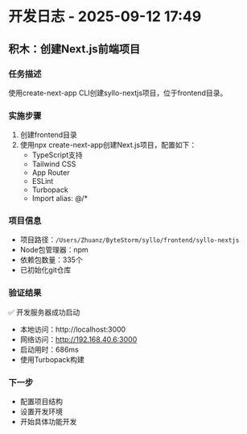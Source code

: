 # 开发日志 - 2025-09-12 17:49

## 积木：创建Next.js前端项目

### 任务描述
使用create-next-app CLI创建syllo-nextjs项目，位于frontend目录。

### 实施步骤
1. 创建frontend目录
2. 使用npx create-next-app创建Next.js项目，配置如下：
   - TypeScript支持
   - Tailwind CSS
   - App Router
   - ESLint
   - Turbopack
   - Import alias: @/*

### 项目信息
- 项目路径：`/Users/Zhuanz/ByteStorm/syllo/frontend/syllo-nextjs`
- Node包管理器：npm
- 依赖包数量：335个
- 已初始化git仓库

### 验证结果
✅ 开发服务器成功启动
- 本地访问：http://localhost:3000
- 网络访问：http://192.168.40.6:3000
- 启动用时：686ms
- 使用Turbopack构建

### 下一步
- 配置项目结构
- 设置开发环境
- 开始具体功能开发